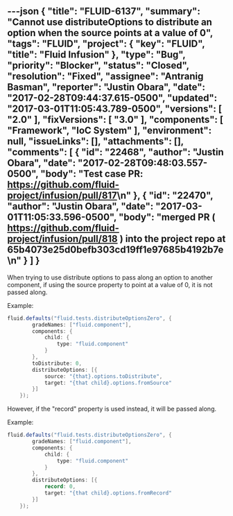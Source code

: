 ---json
{
  "title": "FLUID-6137",
  "summary": "Cannot use distributeOptions to distribute an option when the source points at a value of 0",
  "tags": "FLUID",
  "project": {
    "key": "FLUID",
    "title": "Fluid Infusion"
  },
  "type": "Bug",
  "priority": "Blocker",
  "status": "Closed",
  "resolution": "Fixed",
  "assignee": "Antranig Basman",
  "reporter": "Justin Obara",
  "date": "2017-02-28T09:44:37.615-0500",
  "updated": "2017-03-01T11:05:43.789-0500",
  "versions": [
    "2.0"
  ],
  "fixVersions": [
    "3.0"
  ],
  "components": [
    "Framework",
    "IoC System"
  ],
  "environment": null,
  "issueLinks": [],
  "attachments": [],
  "comments": [
    {
      "id": "22468",
      "author": "Justin Obara",
      "date": "2017-02-28T09:48:03.557-0500",
      "body": "Test case PR: <https://github.com/fluid-project/infusion/pull/817>\n"
    },
    {
      "id": "22470",
      "author": "Justin Obara",
      "date": "2017-03-01T11:05:33.596-0500",
      "body": "merged PR ( <https://github.com/fluid-project/infusion/pull/818> ) into the project repo at 65b4073e25d0befb303cd19ff1e97685b4192b7e\n"
    }
  ]
}
---
When trying to use distribute options to pass along an option to another component, if using the source property to point at a value of 0, it is not passed along.

Example:

```java
fluid.defaults("fluid.tests.distributeOptionsZero", {
        gradeNames: ["fluid.component"],
        components: {
            child: {
                type: "fluid.component"
            }
        },
        toDistribute: 0,
        distributeOptions: [{
            source: "{that}.options.toDistribute",
            target: "{that child}.options.fromSource"
        }]
    });
```

However, if the "record" property is used instead, it will be passed along.&#x20;

Example:

```java
fluid.defaults("fluid.tests.distributeOptionsZero", {
        gradeNames: ["fluid.component"],
        components: {
            child: {
                type: "fluid.component"
            }
        },
        distributeOptions: [{
            record: 0,
            target: "{that child}.options.fromRecord"
        }]
    });
```

        